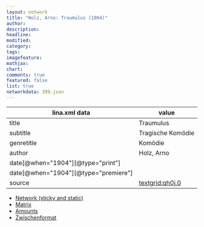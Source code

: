 ```yaml
---
layout: network
title: "Holz, Arno: Traumulus (1904)"
author:
description:
headline:
modified:
category:
tags:
imagefeature: 
mathjax: 
chart: 
comments: true
featured: false
list: true
networkdata: 399.json
---
```

lina.xml data  | value
------------- | -------------
title|Traumulus
subtitle|Tragische Komödie
genretitle|Komödie
author|Holz, Arno
date[@when="1904"][@type="print"]|
date[@when="1904"][@type="premiere"]|
source|[textgrid:qh0j.0](https://textgridlab.org/1.0/tgcrud-public/rest/textgrid:qh0j.0/data)



* [Network (sticky and static)](/linas/network399)
* [Matrix](/linas/matrix399)
* [Amounts](/linas/amount399)
* [Zwischenformat](/linas/lina399 )
